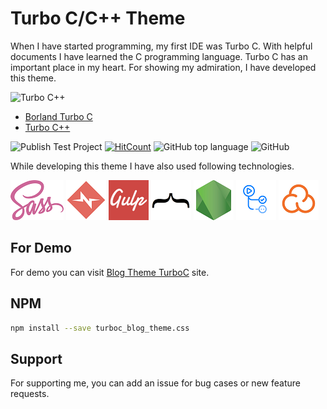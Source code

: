 # Turbo C/C++ Theme

When I have started programming, my first IDE was Turbo C. With helpful documents I have learned the C programming language. Turbo C has an important place in my heart. For showing my admiration, I have developed this theme.

![Turbo C++](https://upload.wikimedia.org/wikipedia/commons/1/16/Turbo_CPP_Compiler.jpg)

- [Borland Turbo C](https://en.wikipedia.org/wiki/Borland_Turbo_C)
- [Turbo C++](https://en.wikipedia.org/wiki/Turbo_C%2B%2B)

![Publish Test Project](https://github.com/fatihtatoglu/blog-theme-turboc/actions/workflows/npm-gulp.yml/badge.svg
) [![HitCount](https://hits.dwyl.com/fatihtatoglu/blog-theme-turboc.svg?style=flat&show=unique)](http://hits.dwyl.com/fatihtatoglu/blog-theme-turboc) ![GitHub top language](https://img.shields.io/github/languages/top/fatihtatoglu/blog-theme-turboc) ![GitHub](https://img.shields.io/github/license/fatihtatoglu/blog-theme-turboc)

While developing this theme I have also used following technologies.

![SASS](docs/sass.png "SASS") ![normalize.css](docs/normalize.png "normalize.css") ![Gulp](docs/gulp.png "Gulp") ![mustache](docs/mustache.png "mustache") ![NodeJS](docs/nodejs.png "NodeJS") ![GitHub Actions](docs/actions.png "GitHub Actions") ![SonarCloud](docs/sonarcloud.png "SonarCloud")

## For Demo

For demo you can visit [Blog Theme TurboC](https://fatihtatoglu.github.io/blog-theme-turboc/) site.

## NPM

```bash
npm install --save turboc_blog_theme.css
```

## Support

For supporting me, you can add an issue for bug cases or new feature requests.
